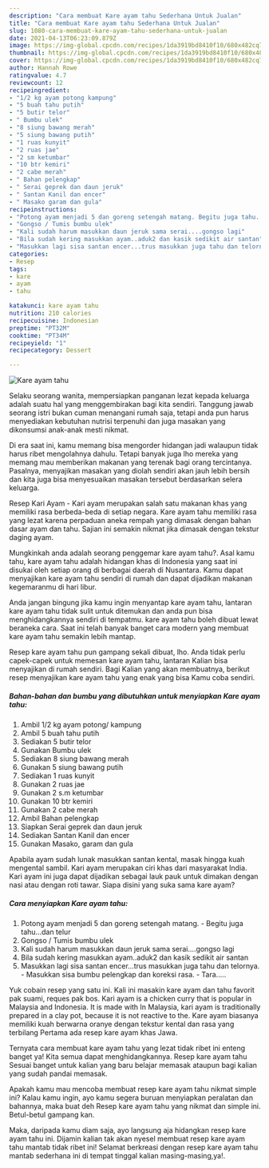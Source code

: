 ```yaml
---
description: "Cara membuat Kare ayam tahu Sederhana Untuk Jualan"
title: "Cara membuat Kare ayam tahu Sederhana Untuk Jualan"
slug: 1080-cara-membuat-kare-ayam-tahu-sederhana-untuk-jualan
date: 2021-04-13T06:23:09.879Z
image: https://img-global.cpcdn.com/recipes/1da3919bd8410f10/680x482cq70/kare-ayam-tahu-foto-resep-utama.jpg
thumbnail: https://img-global.cpcdn.com/recipes/1da3919bd8410f10/680x482cq70/kare-ayam-tahu-foto-resep-utama.jpg
cover: https://img-global.cpcdn.com/recipes/1da3919bd8410f10/680x482cq70/kare-ayam-tahu-foto-resep-utama.jpg
author: Hannah Rowe
ratingvalue: 4.7
reviewcount: 12
recipeingredient:
- "1/2 kg ayam potong kampung"
- "5 buah tahu putih"
- "5 butir telor"
- " Bumbu ulek"
- "8 siung bawang merah"
- "5 siung bawang putih"
- "1 ruas kunyit"
- "2 ruas jae"
- "2 sm ketumbar"
- "10 btr kemiri"
- "2 cabe merah"
- " Bahan pelengkap"
- " Serai geprek dan daun jeruk"
- " Santan Kanil dan encer"
- " Masako garam dan gula"
recipeinstructions:
- "Potong ayam menjadi 5 dan goreng setengah matang. Begitu juga tahu...dan telur"
- "Gongso / Tumis bumbu ulek"
- "Kali sudah harum masukkan daun jeruk sama serai....gongso lagi"
- "Bila sudah kering masukkan ayam..aduk2 dan kasik sedikit air santan"
- "Masukkan lagi sisa santan encer...trus masukkan juga tahu dan telornya. Masukkan sisa bumbu pelengkap dan koreksi rasa. Tara....."
categories:
- Resep
tags:
- kare
- ayam
- tahu

katakunci: kare ayam tahu 
nutrition: 210 calories
recipecuisine: Indonesian
preptime: "PT32M"
cooktime: "PT34M"
recipeyield: "1"
recipecategory: Dessert

---
```



![Kare ayam tahu](https://img-global.cpcdn.com/recipes/1da3919bd8410f10/680x482cq70/kare-ayam-tahu-foto-resep-utama.jpg)

Selaku seorang wanita, mempersiapkan panganan lezat kepada keluarga adalah suatu hal yang menggembirakan bagi kita sendiri. Tanggung jawab seorang istri bukan cuman menangani rumah saja, tetapi anda pun harus menyediakan kebutuhan nutrisi terpenuhi dan juga masakan yang dikonsumsi anak-anak mesti nikmat.

Di era  saat ini, kamu memang bisa mengorder hidangan jadi walaupun tidak harus ribet mengolahnya dahulu. Tetapi banyak juga lho mereka yang memang mau memberikan makanan yang terenak bagi orang tercintanya. Pasalnya, menyajikan masakan yang diolah sendiri akan jauh lebih bersih dan kita juga bisa menyesuaikan masakan tersebut berdasarkan selera keluarga. 

Resep Kari Ayam - Kari ayam merupakan salah satu makanan khas yang memiliki rasa berbeda-beda di setiap negara. Kare ayam tahu memiliki rasa yang lezat karena perpaduan aneka rempah yang dimasak dengan bahan dasar ayam dan tahu. Sajian ini semakin nikmat jika dimasak dengan tekstur daging ayam.

Mungkinkah anda adalah seorang penggemar kare ayam tahu?. Asal kamu tahu, kare ayam tahu adalah hidangan khas di Indonesia yang saat ini disukai oleh setiap orang di berbagai daerah di Nusantara. Kamu dapat menyajikan kare ayam tahu sendiri di rumah dan dapat dijadikan makanan kegemaranmu di hari libur.

Anda jangan bingung jika kamu ingin menyantap kare ayam tahu, lantaran kare ayam tahu tidak sulit untuk ditemukan dan anda pun bisa menghidangkannya sendiri di tempatmu. kare ayam tahu boleh dibuat lewat beraneka cara. Saat ini telah banyak banget cara modern yang membuat kare ayam tahu semakin lebih mantap.

Resep kare ayam tahu pun gampang sekali dibuat, lho. Anda tidak perlu capek-capek untuk memesan kare ayam tahu, lantaran Kalian bisa menyajikan di rumah sendiri. Bagi Kalian yang akan membuatnya, berikut resep menyajikan kare ayam tahu yang enak yang bisa Kamu coba sendiri.

<!--inarticleads1-->

##### Bahan-bahan dan bumbu yang dibutuhkan untuk menyiapkan Kare ayam tahu:

1. Ambil 1/2 kg ayam potong/ kampung
1. Ambil 5 buah tahu putih
1. Sediakan 5 butir telor
1. Gunakan  Bumbu ulek
1. Sediakan 8 siung bawang merah
1. Gunakan 5 siung bawang putih
1. Sediakan 1 ruas kunyit
1. Gunakan 2 ruas jae
1. Gunakan 2 s.m ketumbar
1. Gunakan 10 btr kemiri
1. Gunakan 2 cabe merah
1. Ambil  Bahan pelengkap
1. Siapkan  Serai geprek dan daun jeruk
1. Sediakan  Santan Kanil dan encer
1. Gunakan  Masako, garam dan gula


Apabila ayam sudah lunak masukkan santan kental, masak hingga kuah mengental sambil. Kari ayam merupakan ciri khas dari masyarakat India. Kari ayam ini juga dapat dijadikan sebagai lauk pauk untuk dimakan dengan nasi atau dengan roti tawar. Siapa disini yang suka sama kare ayam? 

<!--inarticleads2-->

##### Cara menyiapkan Kare ayam tahu:

1. Potong ayam menjadi 5 dan goreng setengah matang. - Begitu juga tahu...dan telur
1. Gongso / Tumis bumbu ulek
1. Kali sudah harum masukkan daun jeruk sama serai....gongso lagi
1. Bila sudah kering masukkan ayam..aduk2 dan kasik sedikit air santan
1. Masukkan lagi sisa santan encer...trus masukkan juga tahu dan telornya. - Masukkan sisa bumbu pelengkap dan koreksi rasa. - Tara.....


Yuk cobain resep yang satu ini. Kali ini masakin kare ayam dan tahu favorit pak suami, reques pak bos. Kari ayam is a chicken curry that is popular in Malaysia and Indonesia. It is made with In Malaysia, kari ayam is traditionally prepared in a clay pot, because it is not reactive to the. Kare ayam biasanya memiliki kuah berwarna oranye dengan tekstur kental dan rasa yang terbilang Pertama ada resep kare ayam khas Jawa. 

Ternyata cara membuat kare ayam tahu yang lezat tidak ribet ini enteng banget ya! Kita semua dapat menghidangkannya. Resep kare ayam tahu Sesuai banget untuk kalian yang baru belajar memasak ataupun bagi kalian yang sudah pandai memasak.

Apakah kamu mau mencoba membuat resep kare ayam tahu nikmat simple ini? Kalau kamu ingin, ayo kamu segera buruan menyiapkan peralatan dan bahannya, maka buat deh Resep kare ayam tahu yang nikmat dan simple ini. Betul-betul gampang kan. 

Maka, daripada kamu diam saja, ayo langsung aja hidangkan resep kare ayam tahu ini. Dijamin kalian tak akan nyesel membuat resep kare ayam tahu mantab tidak ribet ini! Selamat berkreasi dengan resep kare ayam tahu mantab sederhana ini di tempat tinggal kalian masing-masing,ya!.

